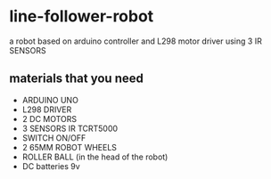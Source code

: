 # line-follower-robot
a robot based on arduino controller and L298 motor driver
using 3 IR SENSORS 
## materials that you need
* ARDUINO UNO
* L298 DRIVER
* 2 DC MOTORS
* 3 SENSORS IR TCRT5000
* SWITCH ON/OFF
* 2 65MM ROBOT WHEELS
* ROLLER BALL (in the head of the robot)
* DC batteries 9v
